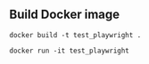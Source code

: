 ## Build Docker image

```shell
docker build -t test_playwright . 
```

```shell
docker run -it test_playwright 
```
